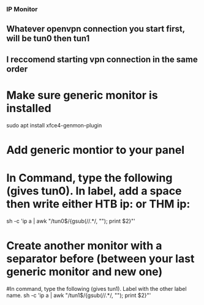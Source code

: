 ### IP Monitor

## Whatever openvpn connection you start first, will be tun0 then tun1
## I reccomend starting vpn connection in the same order



# Make sure generic monitor is installed

sudo apt install xfce4-genmon-plugin

# Add generic montior to your panel

# In Command, type the following (gives tun0). In label, add a space then write either HTB ip: or THM ip:
sh -c 'ip a | awk "/tun0\$/{gsub(/\/.*/, \"\"); print \$2}"'

# Create another monitor with a separator before (between your last generic monitor and new one)

#In command, type the following (gives tun1). Label with the other label name.
sh -c 'ip a | awk "/tun1\$/{gsub(/\/.*/, \"\"); print \$2}"'
